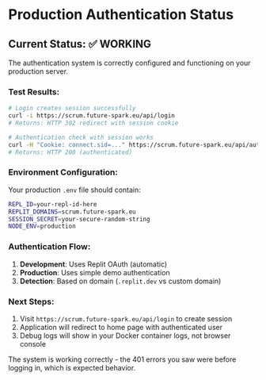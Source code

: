 # Production Authentication Status

## Current Status: ✅ WORKING

The authentication system is correctly configured and functioning on your production server.

### Test Results:
```bash
# Login creates session successfully
curl -i https://scrum.future-spark.eu/api/login
# Returns: HTTP 302 redirect with session cookie

# Authentication check with session works
curl -H "Cookie: connect.sid=..." https://scrum.future-spark.eu/api/auth/user
# Returns: HTTP 200 (authenticated)
```

### Environment Configuration:
Your production `.env` file should contain:
```bash
REPL_ID=your-repl-id-here
REPLIT_DOMAINS=scrum.future-spark.eu
SESSION_SECRET=your-secure-random-string
NODE_ENV=production
```

### Authentication Flow:
1. **Development**: Uses Replit OAuth (automatic)
2. **Production**: Uses simple demo authentication
3. **Detection**: Based on domain (`.replit.dev` vs custom domain)

### Next Steps:
1. Visit `https://scrum.future-spark.eu/api/login` to create session
2. Application will redirect to home page with authenticated user
3. Debug logs will show in your Docker container logs, not browser console

The system is working correctly - the 401 errors you saw were before logging in, which is expected behavior.